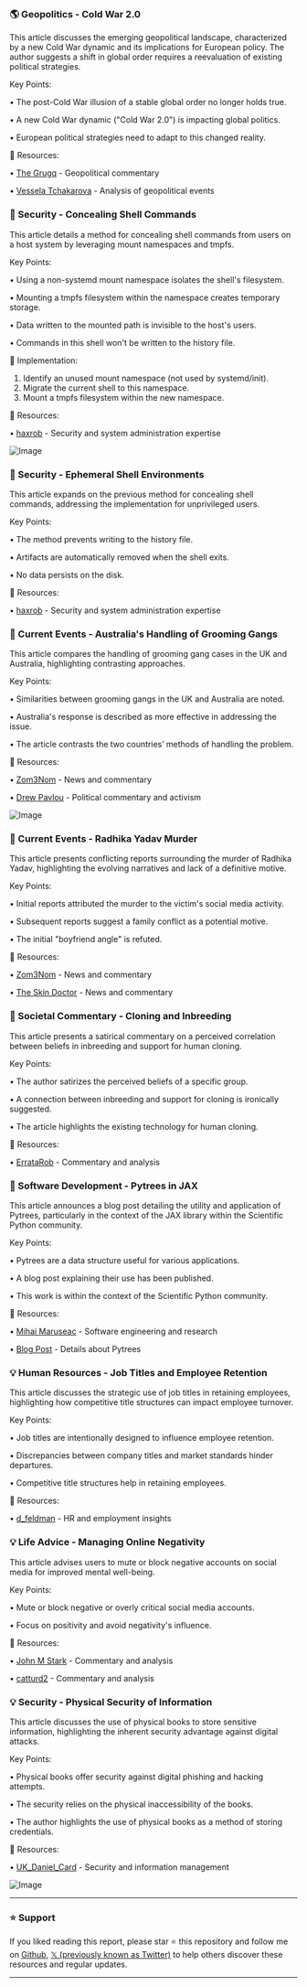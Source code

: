### 🌎 Geopolitics - Cold War 2.0

This article discusses the emerging geopolitical landscape, characterized by a new Cold War dynamic and its implications for European policy.  The author suggests a shift in global order requires a reevaluation of existing political strategies.

Key Points:

• The post-Cold War illusion of a stable global order no longer holds true.


• A new Cold War dynamic ("Cold War 2.0") is impacting global politics.


• European political strategies need to adapt to this changed reality.


🔗 Resources:

• [The Grugq](https://x.com/thegrugq) - Geopolitical commentary


• [Vessela Tchakarova](https://x.com/vtchakarova) - Analysis of geopolitical events


### 🤖 Security - Concealing Shell Commands

This article details a method for concealing shell commands from users on a host system by leveraging mount namespaces and tmpfs.

Key Points:

• Using a non-systemd mount namespace isolates the shell's filesystem.


• Mounting a tmpfs filesystem within the namespace creates temporary storage.


• Data written to the mounted path is invisible to the host's users.


• Commands in this shell won't be written to the history file.



🚀 Implementation:

1. Identify an unused mount namespace (not used by systemd/init).
2. Migrate the current shell to this namespace.
3. Mount a tmpfs filesystem within the new namespace.


🔗 Resources:

• [haxrob](https://x.com/haxrob) - Security and system administration expertise

![Image](https://pbs.twimg.com/media/Gvt7Cc6XIAAK9pY?format=png&name=small)


### 🤖 Security - Ephemeral Shell Environments

This article expands on the previous method for concealing shell commands, addressing the implementation for unprivileged users.

Key Points:

•  The method prevents writing to the history file.


•  Artifacts are automatically removed when the shell exits.


•  No data persists on the disk.



🔗 Resources:

• [haxrob](https://x.com/haxrob) - Security and system administration expertise


### 📰 Current Events - Australia's Handling of Grooming Gangs

This article compares the handling of grooming gang cases in the UK and Australia, highlighting contrasting approaches.

Key Points:

•  Similarities between grooming gangs in the UK and Australia are noted.


•  Australia's response is described as more effective in addressing the issue.


•  The article contrasts the two countries’ methods of handling the problem.


🔗 Resources:

• [Zom3Nom](https://x.com/Zom3Nom) - News and commentary


• [Drew Pavlou](https://x.com/DrewPavlou) -  Political commentary and activism

![Image](https://pbs.twimg.com/media/Gvow2wbbsAAUIlS?format=jpg&name=small)


### 📰 Current Events - Radhika Yadav Murder

This article presents conflicting reports surrounding the murder of Radhika Yadav, highlighting the evolving narratives and lack of a definitive motive.

Key Points:

• Initial reports attributed the murder to the victim's social media activity.


• Subsequent reports suggest a family conflict as a potential motive.


• The initial "boyfriend angle" is refuted.


🔗 Resources:

• [Zom3Nom](https://x.com/Zom3Nom) - News and commentary


• [The Skin Doctor](https://x.com/theskindoctor13) - News and commentary


### 🤖 Societal Commentary - Cloning and Inbreeding

This article presents a satirical commentary on a perceived correlation between beliefs in inbreeding and support for human cloning.

Key Points:

•  The author satirizes the perceived beliefs of a specific group.


•  A connection between inbreeding and support for cloning is ironically suggested.


•  The article highlights the existing technology for human cloning.


🔗 Resources:

• [ErrataRob](https://x.com/ErrataRob) - Commentary and analysis


### 🤖 Software Development - Pytrees in JAX

This article announces a blog post detailing the utility and application of Pytrees, particularly in the context of the JAX library within the Scientific Python community.

Key Points:

•  Pytrees are a data structure useful for various applications.


•  A blog post explaining their use has been published.


•  This work is within the context of the Scientific Python community.


🔗 Resources:

• [Mihai Maruseac](https://x.com/mihaimaruseac) - Software engineering and research


• [Blog Post](https://t.co/RpKVxdvH0R) - Details about Pytrees


### 💡 Human Resources - Job Titles and Employee Retention

This article discusses the strategic use of job titles in retaining employees, highlighting how competitive title structures can impact employee turnover.

Key Points:

•  Job titles are intentionally designed to influence employee retention.


•  Discrepancies between company titles and market standards hinder departures.


•  Competitive title structures help in retaining employees.


🔗 Resources:

• [d_feldman](https://x.com/d_feldman) - HR and employment insights


### 💡 Life Advice - Managing Online Negativity

This article advises users to mute or block negative accounts on social media for improved mental well-being.

Key Points:

•  Mute or block negative or overly critical social media accounts.


•  Focus on positivity and avoid negativity's influence.



🔗 Resources:

• [John M Stark](https://x.com/johnmstark) - Commentary and analysis


• [catturd2](https://x.com/catturd2) - Commentary and analysis


### 💡 Security - Physical Security of Information

This article discusses the use of physical books to store sensitive information, highlighting the inherent security advantage against digital attacks.

Key Points:

•  Physical books offer security against digital phishing and hacking attempts.


•  The security relies on the physical inaccessibility of the books.


•  The author highlights the use of physical books as a method of storing credentials.



🔗 Resources:

• [UK_Daniel_Card](https://x.com/UK_Daniel_Card) - Security and information management


![Image](https://pbs.twimg.com/media/GvrGMFPWgAAO1ZI?format=jpg&name=small)


---

### ⭐️ Support

If you liked reading this report, please star ⭐️ this repository and follow me on [Github](https://github.com/Drix10), [𝕏 (previously known as Twitter)](https://x.com/DRIX_10_) to help others discover these resources and regular updates.

---
